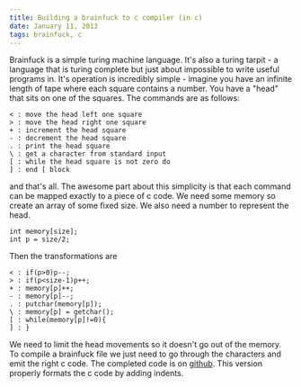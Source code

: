 ```yaml
---
title: Building a brainfuck to c compiler (in c)
date: January 11, 2013
tags: brainfuck, c
---
```


Brainfuck is a simple turing machine language. It's also  a turing tarpit - a language that is turing complete but just about impossible to write useful programs in.
It's operation is incredibly simple - imagine you have an infinite length of tape where each square contains a number. You have a "head" that sits on one of the squares.
The commands are as follows:

	< : move the head left one square
	> : move the head right one square
	+ : increment the head square
	- : decrement the head square
	. : print the head square
	\ : get a character from standard input
	[ : while the head square is not zero do
	] : end [ block

and that's all. The awesome part about this simplicity is that each command can be mapped exactly to a piece of c code. We need some memory so create an array of some fixed size. We also need a number to represent the head.

~~~~~{.c}
int memory[size];
int p = size/2;
~~~~~

Then the transformations are

~~~~~{.c}
< : if(p>0)p--;
> : if(p<size-1)p++;
+ : memory[p]++;
- : memory[p]--;
. : putchar(memory[p]);
\ : memory[p] = getchar();
[ : while(memory[p]!=0){
] : }
~~~~~

We need to limit the head movements so it doesn't go out of the memory. To compile a brainfuck file we just need to go through the characters and emit the right c code.
The completed code is on [github](https://github.com/WarwickMasson/brainfuck-to-c). This version properly formats the c code by adding indents.
